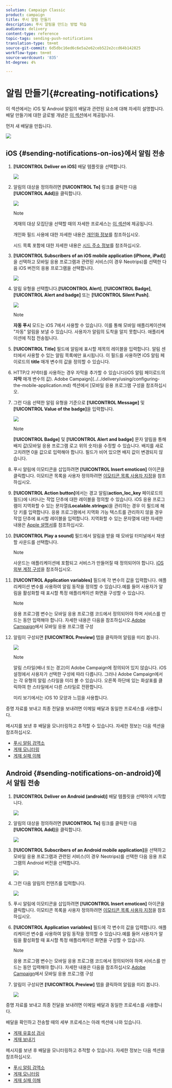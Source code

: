 ```yaml
---
solution: Campaign Classic
product: campaign
title: 푸시 알림 만들기
description: 푸시 알림을 만드는 방법 학습
audience: delivery
content-type: reference
topic-tags: sending-push-notifications
translation-type: tm+mt
source-git-commit: 6d5dbc16ed6c6e5a2e62ceb522e2ccd64b142825
workflow-type: tm+mt
source-wordcount: '835'
ht-degree: 4%

---
```



# 알림 만들기{#creating-notifications}

이 섹션에서는 iOS 및 Android 알림의 배달과 관련된 요소에 대해 자세히 설명합니다. 배달 만들기에 대한 글로벌 개념은 [이 섹션](../../delivery/using/steps-about-delivery-creation-steps.md)에서 제공됩니다.

먼저 새 배달을 만듭니다.

![](assets/nmac_delivery_1.png)

## iOS {#sending-notifications-on-ios}에서 알림 전송

1. **[!UICONTROL Deliver on iOS]** 배달 템플릿을 선택합니다.

   ![](assets/nmac_delivery_ios_1.png)

1. 알림의 대상을 정의하려면 **[!UICONTROL To]** 링크를 클릭한 다음 **[!UICONTROL Add]**&#x200B;을 클릭합니다.

   ![](assets/nmac_delivery_ios_2.png)

   >[!NOTE]
   >
   >게재의 대상 모집단을 선택할 때의 자세한 프로세스는 [이 섹션](../../delivery/using/steps-defining-the-target-population.md)에 제공됩니다.
   >
   >개인화 필드 사용에 대한 자세한 내용은 [개인화 정보](../../delivery/using/about-personalization.md)를 참조하십시오.
   >
   >시드 목록 포함에 대한 자세한 내용은 [시드 주소 정보](../../delivery/using/about-seed-addresses.md)를 참조하십시오.

1. **[!UICONTROL Subscribers of an iOS mobile application (iPhone, iPad)]**&#x200B;을 선택하고 모바일 응용 프로그램과 관련된 서비스(이 경우 Neotrips)를 선택한 다음 iOS 버전의 응용 프로그램을 선택합니다.

   ![](assets/nmac_delivery_ios_3.png)

1. 알림 유형을 선택합니다.**[!UICONTROL Alert]**, **[!UICONTROL Badge]**, **[!UICONTROL Alert and badge]** 또는 **[!UICONTROL Silent Push]**.

   ![](assets/nmac_delivery_ios_4.png)

   >[!NOTE]
   >
   >**자동 푸시** 모드는 iOS 7에서 사용할 수 있습니다. 이를 통해 모바일 애플리케이션에 &quot;자동&quot; 알림을 보낼 수 있습니다. 사용자가 알림의 도착을 알지 못합니다. 애플리케이션에 직접 전송됩니다.

1. **[!UICONTROL Title]** 필드에 알림에 표시할 제목의 레이블을 입력합니다. 알림 센터에서 사용할 수 있는 알림 목록에만 표시됩니다. 이 필드를 사용하면 iOS 알림 페이로드의 **title** 매개 변수의 값을 정의할 수 있습니다.

1. HTTP/2 커넥터를 사용하는 경우 자막을 추가할 수 있습니다(iOS 알림 페이로드의 **자막** 매개 변수의 값). Adobe Campaign](../../delivery/using/configuring-the-mobile-application.md) 섹션에서 [모바일 응용 프로그램 구성을 참조하십시오.

1. 그런 다음 선택한 알림 유형을 기준으로 **[!UICONTROL Message]** 및 **[!UICONTROL Value of the badge]**&#x200B;을 입력합니다.

   ![](assets/nmac_delivery_ios_5.png)

   >[!NOTE]
   >
   >**[!UICONTROL Badge]** 및  **[!UICONTROL Alert and badge]** 문자 알림을 통해 배지 값(모바일 응용 프로그램 로고 위의 숫자)을 수정할 수 있습니다. 배지를 새로 고치려면 0을 값으로 입력해야 합니다. 필드가 비어 있으면 배지 값이 변경되지 않습니다.

1. 푸시 알림에 이모티콘을 삽입하려면 **[!UICONTROL Insert emoticon]** 아이콘을 클릭합니다. 이모티콘 목록을 사용자 정의하려면 [이모티콘 목록 사용자 지정](../../delivery/using/customizing-emoticon-list.md)을 참조하십시오.

1. **[!UICONTROL Action button]**&#x200B;에서는 경고 알림(**action_loc_key** 페이로드의 필드)에 나타나는 작업 단추에 대한 레이블을 정의할 수 있습니다. iOS 응용 프로그램이 지역화할 수 있는 문자열(**Localable.strings**)을 관리하는 경우 이 필드에 해당 키를 입력합니다. 응용 프로그램에서 지역화 가능 텍스트를 관리하지 않을 경우 작업 단추에 표시할 레이블을 입력합니다. 지역화할 수 있는 문자열에 대한 자세한 내용은 [Apple 설명서](https://developer.apple.com/library/archive/documentation/NetworkingInternet/Conceptual/RemoteNotificationsPG/CreatingtheNotificationPayload.html#//apple_ref/doc/uid/TP40008194-CH10-SW1)를 참조하십시오.
1. **[!UICONTROL Play a sound]** 필드에서 알림을 받을 때 모바일 터미널에서 재생할 사운드를 선택합니다.

   >[!NOTE]
   >
   >사운드는 애플리케이션에 포함되고 서비스가 만들어질 때 정의되어야 합니다. [iOS 외부 계정 구성](../../delivery/using/configuring-the-mobile-application.md#configuring-external-account-ios)을 참조하십시오.

1. **[!UICONTROL Application variables]** 필드에 각 변수의 값을 입력합니다. 애플리케이션 변수를 사용하여 알림 동작을 정의할 수 있습니다.예를 들어 사용자가 알림을 활성화할 때 표시할 특정 애플리케이션 화면을 구성할 수 있습니다.

   >[!NOTE]
   >
   >응용 프로그램 변수는 모바일 응용 프로그램 코드에서 정의되어야 하며 서비스를 만드는 동안 입력해야 합니다. 자세한 내용은 다음을 참조하십시오.[Adobe Campaign](../../delivery/using/configuring-the-mobile-application.md)에서 모바일 응용 프로그램 구성

1. 알림이 구성되면 **[!UICONTROL Preview]** 탭을 클릭하여 알림을 미리 봅니다.

   ![](assets/nmac_intro_2.png)

   >[!NOTE]
   >
   >알림 스타일(배너 또는 경고)이 Adobe Campaign에 정의되어 있지 않습니다. iOS 설정에서 사용자가 선택한 구성에 따라 다릅니다. 그러나 Adobe Campaign에서는 각 유형의 알림 스타일을 미리 볼 수 있습니다. 오른쪽 하단에 있는 화살표를 클릭하여 한 스타일에서 다른 스타일로 전환합니다.
   >
   >미리 보기에서는 iOS 10 모양과 느낌을 사용합니다.

증명 자료를 보내고 최종 전달을 보내려면 이메일 배달과 동일한 프로세스를 사용합니다.

메시지를 보낸 후 배달을 모니터링하고 추적할 수 있습니다. 자세한 정보는 다음 섹션을 참조하십시오.

* [푸시 알림 검역소](../../delivery/using/understanding-quarantine-management.md#push-notification-quarantines)
* [게재 모니터링](../../delivery/using/about-delivery-monitoring.md)
* [게재 실패 이해](../../delivery/using/understanding-delivery-failures.md)

## Android {#sending-notifications-on-android}에서 알림 전송

1. **[!UICONTROL Deliver on Android (android)]** 배달 템플릿을 선택하여 시작합니다.

   ![](assets/nmac_delivery_android_1.png)

1. 알림의 대상을 정의하려면 **[!UICONTROL To]** 링크를 클릭한 다음 **[!UICONTROL Add]**&#x200B;을 클릭합니다.

   ![](assets/nmac_delivery_android_2.png)

1. **[!UICONTROL Subscribers of an Android mobile application]**&#x200B;을 선택하고 모바일 응용 프로그램과 관련된 서비스(이 경우 Neotrips)를 선택한 다음 응용 프로그램의 Android 버전을 선택합니다.

   ![](assets/nmac_delivery_android_3.png)

1. 그런 다음 알림의 컨텐츠를 입력합니다.

   ![](assets/nmac_delivery_android_4.png)

1. 푸시 알림에 이모티콘을 삽입하려면 **[!UICONTROL Insert emoticon]** 아이콘을 클릭합니다. 이모티콘 목록을 사용자 정의하려면 [이모티콘 목록 사용자 지정](../../delivery/using/defining-interactive-content.md)을 참조하십시오.

1. **[!UICONTROL Application variables]** 필드에 각 변수의 값을 입력합니다. 애플리케이션 변수를 사용하여 알림 동작을 정의할 수 있습니다.예를 들어 사용자가 알림을 활성화할 때 표시할 특정 애플리케이션 화면을 구성할 수 있습니다.

   >[!NOTE]
   >
   >응용 프로그램 변수는 모바일 응용 프로그램 코드에서 정의되어야 하며 서비스를 만드는 동안 입력해야 합니다. 자세한 내용은 다음을 참조하십시오.[Adobe Campaign](../../delivery/using/configuring-the-mobile-application.md)에서 모바일 응용 프로그램 구성

1. 알림이 구성되면 **[!UICONTROL Preview]** 탭을 클릭하여 알림을 미리 봅니다.

   ![](assets/nmac_intro_1.png)

증명 자료를 보내고 최종 전달을 보내려면 이메일 배달과 동일한 프로세스를 사용합니다.

배달을 확인하고 전송할 때의 세부 프로세스는 아래 섹션에 나와 있습니다.

* [게재 유효성 검사](../../delivery/using/steps-validating-the-delivery.md)
* [게재 보내기](../../delivery/using/steps-sending-the-delivery.md)

메시지를 보낸 후 배달을 모니터링하고 추적할 수 있습니다. 자세한 정보는 다음 섹션을 참조하십시오.

* [푸시 알림 검역소](../../delivery/using/understanding-quarantine-management.md#push-notification-quarantines)
* [게재 모니터링](../../delivery/using/about-delivery-monitoring.md)
* [게재 실패 이해](../../delivery/using/understanding-delivery-failures.md)
